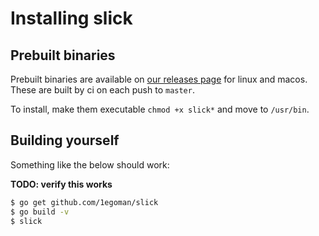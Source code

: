 # Installing slick

## Prebuilt binaries
Prebuilt binaries are available on [our releases page](https://github.com/1egoman/slick/releases)
for linux and macos. These are built by ci on each push to `master`.

To install, make them executable `chmod +x slick*` and move to `/usr/bin`.

## Building yourself

Something like the below should work:

**TODO: verify this works**

```bash
$ go get github.com/1egoman/slick
$ go build -v
$ slick
```
